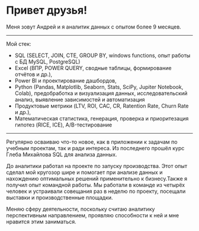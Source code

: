 # Привет друзья! 

Меня зовут Андрей и я аналитик данных с опытом более 9 месяцев.
***
Мой стек:
- SQL (SELECT, JOIN, CTE, GROUP BY, windows functions, опыт работы с БД MySQL, PostgreSQL)
- Excel (ВПР, POWER QUERY, сводные таблицы, формирование отчётов и др.), 
- Power BI и проектирование дашбордов,
- Python (Pandas, Matplotlib, Seaborn, Stats, SciPy, Jupiter Notebook, Colab), предобработка и визуализация данных, исследовательский анализ, выявление зависимостей и автоматизация 
- Продуктовые метрики (LTV, ROI, CAC, CR, Ratention Rate, Churn Rate и др.),
- Математическая статистика, генерация, проверка и приоритезация гипотез (RICE, ICE), А/B-тестирование
***
  Регулярно осваиваю что-то новое, как в приложении к задачам по учебным проектам, так и ради интереса. Из последнего прошёл курс Глеба Михайлова SQL для анализа данных.

  До аналитики работал на проекте по запуску производства. Этот опыт сделал мой кругозор шире и помогает при анализе данных и нахождению оптимальных решений применительно к бизнесу.Также я получил опыт командной работы. Мы работали в команде из четырёх человек и устраивали совещания раз в неделю по проекту, посещали выставки и производственные площадки.
  
  Меняю сферу деятельности, поскольку считаю аналитику перспективным направлением, проявляю способности к ней и мне нравится этим заниматься.
